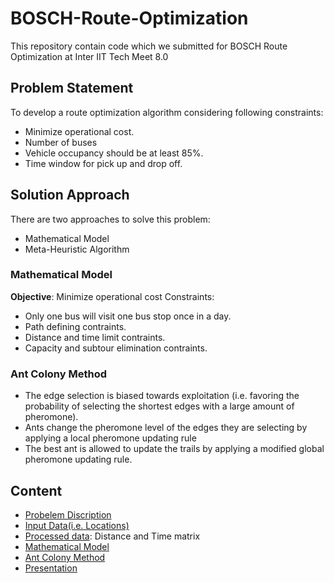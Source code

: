 # BOSCH-Route-Optimization
This repository contain code which we submitted for BOSCH Route Optimization at Inter IIT Tech Meet 8.0

## Problem Statement
To develop a route optimization algorithm considering following
constraints:
* Minimize operational cost.
* Number of buses
* Vehicle occupancy should be at least 85%.
* Time window for pick up and drop off.

## Solution Approach
There are two approaches to solve this problem:
* Mathematical Model
* Meta-Heuristic Algorithm

### Mathematical Model
**Objective**: Minimize operational cost
Constraints:
* Only one bus will visit one bus stop once in a day.
* Path defining contraints.
* Distance and time limit contraints.
* Capacity and subtour elimination contraints.

### Ant Colony Method 
* The edge selection is biased towards exploitation (i.e. favoring the probability of selecting the shortest edges with a large amount of pheromone).
* Ants change the pheromone level of the edges they are selecting by applying a local pheromone updating rule 
* The best ant is allowed to update the trails by applying a modified global pheromone updating rule.

## Content
* <a href="https://github.com/adityauser/BOSCH-Route-Optimization/blob/master/BOSCH_PS.pdf">Probelem Discription</a>
* <a href="https://github.com/adityauser/BOSCH-Route-Optimization/blob/master/Input Data.xlsx">Input Data(i.e. Locations)</a>
* <a href="https://github.com/adityauser/BOSCH-Route-Optimization/blob/master/a.xlsx">Processed data</a>: Distance and Time matrix
* <a href="https://github.com/adityauser/BOSCH-Route-Optimization/blob/master/BOSCH_MP.py">Mathematical Model</a>
* <a href="https://github.com/adityauser/BOSCH-Route-Optimization/blob/master/AntColonyMethod.py">Ant Colony Method</a>
* <a href="https://github.com/adityauser/BOSCH-Route-Optimization/blob/master/Presentation.pptx">Presentation</a>




